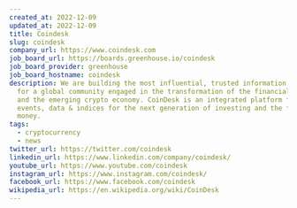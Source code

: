 ```yaml
---
created_at: 2022-12-09
updated_at: 2022-12-09
title: Coindesk
slug: coindesk
company_url: https://www.coindesk.com
job_board_url: https://boards.greenhouse.io/coindesk
job_board_provider: greenhouse
job_board_hostname: coindesk
description: We are building the most influential, trusted information platform
  for a global community engaged in the transformation of the financial system
  and the emerging crypto economy. CoinDesk is an integrated platform for media,
  events, data & indices for the next generation of investing and the future of
  money.
tags:
  - cryptocurrency
  - news
twitter_url: https://twitter.com/coindesk
linkedin_url: https://www.linkedin.com/company/coindesk/
youtube_url: https://www.youtube.com/coindesk
instagram_url: https://www.instagram.com/coindesk/
facebook_url: https://www.facebook.com/coindesk
wikipedia_url: https://en.wikipedia.org/wiki/CoinDesk
---
```

